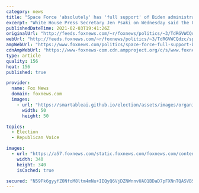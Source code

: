 ```yaml
---
category: news
title: "Space Force 'absolutely' has 'full support' of Biden administration, Psaki says after controversial comments"
excerpt: "White House Press Secretary Jen Psaki on Wednesday said the U.S. Space Force \"absolutely\" has the \"full support\" of the Biden administration, and said they are \"not revisiting the decision\" to establish the sixth branch of the U.S. military as she cleaned up comments from a day earlier."
publishedDateTime: 2021-02-03T19:41:26Z
originalUrl: "http://feeds.foxnews.com/~r/foxnews/politics/~3/TdRGVWCQdzc/space-force-full-support-biden-administration"
webUrl: "http://feeds.foxnews.com/~r/foxnews/politics/~3/TdRGVWCQdzc/space-force-full-support-biden-administration"
ampWebUrl: "https://www.foxnews.com/politics/space-force-full-support-biden-administration.amp"
cdnAmpWebUrl: "https://www-foxnews-com.cdn.ampproject.org/c/s/www.foxnews.com/politics/space-force-full-support-biden-administration.amp"
type: article
quality: 156
heat: 156
published: true

provider:
  name: Fox News
  domain: foxnews.com
  images:
    - url: "https://smartableai.github.io/election/assets/images/organizations/foxnews.com-50x50.jpg"
      width: 50
      height: 50

topics:
  - Election
  - Republican Voice

images:
  - url: "https://a57.foxnews.com/static.foxnews.com/foxnews.com/content/uploads/2020/10/340/340/brooke-singman-headshot.jpg?ve=1&tl=1"
    width: 340
    height: 340
    isCached: true

secured: "N59Fk6gyyfZONfoM8ltm4mNu+IEQyQ6VjDZNWnnvUAO1BDaD7pFXNnTQASVBSMqzCYGqGRhcnG//vpHNnWWjwdCuOQrA7tiziKKijf/wqJsjhsT/FQnoulM036vKiDgoCmCgn4DTo3sGhj9sHIH/nZXTpRW24ZU/44L71IdbVmVrc2jKILY5sOpRO9KSxs9objQN9r16Kj5Wf9u/DlH+LeDmXafWnkU2wsk948k9vGNLUiM6YPMkishkIRcgJxm6usajJAgzz4zjYsOHnM+pWeKf+iU74V9u6IU3jZB6pBGTWdNqdkZtb8+foHmoYL9b7tfbZIrhj8awyBY17HofWSI/kasr79UOya517du+u20=;Uxn0lTWZRblCyHEWjCTcCA=="
---
```


